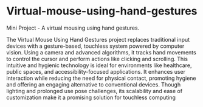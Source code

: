 # Virtual-mouse-using-hand-gestures
Mini Project - A virtual mousing using hand gestures.

The Virtual Mouse Using Hand Gestures project replaces traditional input devices with a gesture-based, touchless system powered by computer vision. Using a camera and advanced algorithms, it tracks hand movements to control the cursor and perform actions like clicking and scrolling. This intuitive and hygienic technology is ideal for environments like healthcare, public spaces, and accessibility-focused applications. It enhances user interaction while reducing the need for physical contact, promoting hygiene and offering an engaging alternative to conventional devices. Though lighting and prolonged use pose challenges, its scalability and ease of customization make it a promising solution for touchless computing
